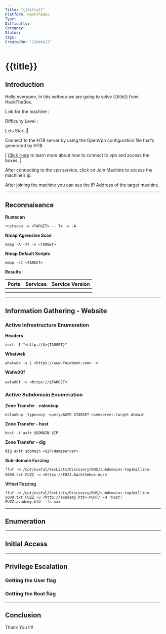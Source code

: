 ```yaml
---
Title: "{{title}}"
Platform: HackTheBox
Type: 
Difficulty: 
Category: 
Status: 
tags: 
CreatedOn: "{{date}}"
---
```


# {{title}}

## Introduction

Hello everyone, In this writeup we are going to solve {{title}} from HackTheBox.

Link for the machine :

Difficulty Level :

Lets Start 🙌

Connect to the HTB server by using the OpenVpn configuration file that’s generated by HTB.

[ [Click Here](https://help.hackthebox.com/en/articles/5185687-introduction-to-lab-access) to learn more about how to connect to vpn and access the boxes. ]

After connecting to the vpn service, click on Join Machine to access the machine’s ip.

After joining the machine you can see the IP Address of the target machine.

---

## Reconnaisance

**Rustscan**

`rustscan -a <TARGET> -- T4 -v -A`

**Nmap Agressive Scan**

`nmap -A -T4 -v <TARGET>`

**Nmap Default Scripts**

`nmap -sC <TARGET>`

**Results**

| Ports | Services | Service Version |
| ----- | -------- | --------------- |
|       |          |                 |
|       |          |                 |

---

## **Information Gathering - Website**

### **Active Infrastructure Enumeration**

**Headers**

`curl -I "<http://$>{TARGET}"`

**Whatweb**

`whatweb -a 1 <https://www.facebook.com> -v`

**Wafw00f**

`wafw00f -v <https://$TARGET`>

### **Active Subdomain Enumeration**

**Zone Transfer - nslookup**

`nslookup -type=any -query=AXFR $TARGET nameserver.target.domain`

**Zone Transfer - host**

`host -t axfr $DOMAIN $IP`

**Zone Transfer - dig**

`dig axfr $domain <$IP/Nameserver>`

**Sub-domain Fuzzing**

`ffuf -w /opt/useful/SecLists/Discovery/DNS/subdomains-top1million-5000.txt:FUZZ -u <https://FUZZ.hackthebox.eu/`>

**VHost Fuzzing**

`ffuf -w /opt/useful/SecLists/Discovery/DNS/subdomains-top1million-5000.txt:FUZZ -u <http://academy.htb>:PORT/ -H 'Host: FUZZ.academy.htb' -fs xxx`

---

## Enumeration

---

## Initial Access

---

## **Privilege Escalation**

### Getting the User flag

### Getting the Root flag

---

## Conclusion

Thank You !!!!
